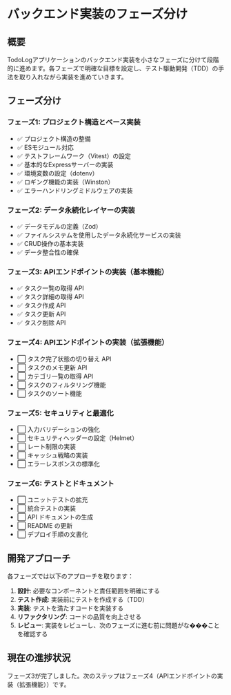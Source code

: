 # バックエンド実装のフェーズ分け

## 概要

TodoLogアプリケーションのバックエンド実装を小さなフェーズに分けて段階的に進めます。各フェーズで明確な目標を設定し、テスト駆動開発（TDD）の手法を取り入れながら実装を進めていきます。

## フェーズ分け

### フェーズ1: プロジェクト構造とベース実装

- ✅ プロジェクト構造の整備
- ✅ ESモジュール対応
- ✅ テストフレームワーク（Vitest）の設定
- ✅ 基本的なExpressサーバーの実装
- ✅ 環境変数の設定（dotenv）
- ✅ ロギング機能の実装（Winston）
- ✅ エラーハンドリングミドルウェアの実装

### フェーズ2: データ永続化レイヤーの実装

- ✅ データモデルの定義（Zod）
- ✅ ファイルシステムを使用したデータ永続化サービスの実装
- ✅ CRUD操作の基本実装
- ✅ データ整合性の確保

### フェーズ3: APIエンドポイントの実装（基本機能）

- ✅ タスク一覧の取得 API
- ✅ タスク詳細の取得 API
- ✅ タスク作成 API
- ✅ タスク更新 API
- ✅ タスク削除 API

### フェーズ4: APIエンドポイントの実装（拡張機能）

- ⬜ タスク完了状態の切り替え API
- ⬜ タスクのメモ更新 API
- ⬜ カテゴリ一覧の取得 API
- ⬜ タスクのフィルタリング機能
- ⬜ タスクのソート機能

### フェーズ5: セキュリティと最適化

- ⬜ 入力バリデーションの強化
- ⬜ セキュリティヘッダーの設定（Helmet）
- ⬜ レート制限の実装
- ⬜ キャッシュ戦略の実装
- ⬜ エラーレスポンスの標準化

### フェーズ6: テストとドキュメント

- ⬜ ユニットテストの拡充
- ⬜ 統合テストの実装
- ⬜ API ドキュメントの生成
- ⬜ README の更新
- ⬜ デプロイ手順の文書化

## 開発アプローチ

各フェーズでは以下のアプローチを取ります：

1. **設計**: 必要なコンポーネントと責任範囲を明確にする
2. **テスト作成**: 実装前にテストを作成する（TDD）
3. **実装**: テストを満たすコードを実装する
4. **リファクタリング**: コードの品質を向上させる
5. **レビュー**: 実装をレビューし、次のフェーズに進む前に問題がな���ことを確認する

## 現在の進捗状況

フェーズ3が完了しました。次のステップはフェーズ4（APIエンドポイントの実装（拡張機能））です。
